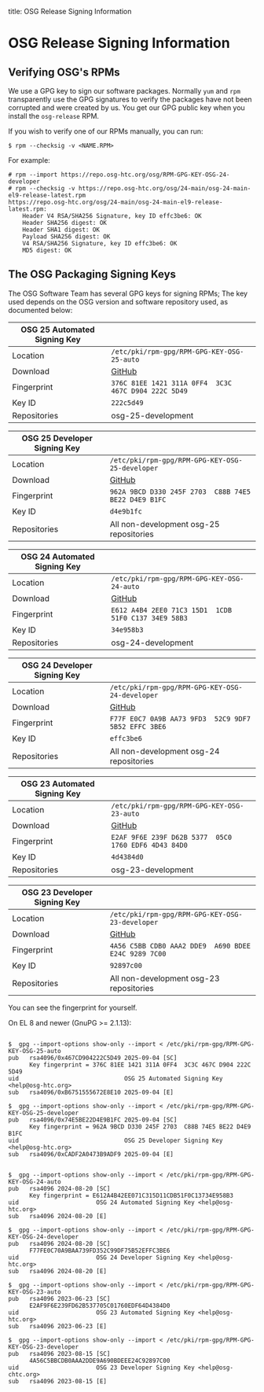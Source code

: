
title: OSG Release Signing Information

OSG Release Signing Information
===============================

Verifying OSG's RPMs
--------------------

We use a GPG key to sign our software packages. Normally `yum` and `rpm` transparently use the GPG signatures to verify the packages have not been corrupted and were created by us. You get our GPG public key when you install the `osg-release` RPM.

If you wish to verify one of our RPMs manually, you can run:

```console
$ rpm --checksig -v <NAME.RPM>
```

For example:

```console
# rpm --import https://repo.osg-htc.org/osg/RPM-GPG-KEY-OSG-24-developer
# rpm --checksig -v https://repo.osg-htc.org/osg/24-main/osg-24-main-el9-release-latest.rpm
https://repo.osg-htc.org/osg/24-main/osg-24-main-el9-release-latest.rpm:
    Header V4 RSA/SHA256 Signature, key ID effc3be6: OK
    Header SHA256 digest: OK
    Header SHA1 digest: OK
    Payload SHA256 digest: OK
    V4 RSA/SHA256 Signature, key ID effc3be6: OK
    MD5 digest: OK
```

The OSG Packaging Signing Keys
------------------------------

The OSG Software Team has several GPG keys for signing RPMs;
The key used depends on the OSG version and software repository used, as documented below:

| OSG 25 Automated Signing Key |                                              |
|--------------------|--------------------------------------------------------|
| Location           | `/etc/pki/rpm-gpg/RPM-GPG-KEY-OSG-25-auto`             |
| Download           | [GitHub](https://raw.githubusercontent.com/osg-htc/docs/master/docs/release/RPM-GPG-KEY-OSG-25-auto) |
| Fingerprint        | `376C 81EE 1421 311A 0FF4  3C3C 467C D904 222C 5D49`   |
| Key ID             | `222c5d49`                                             |
| Repositories       | osg-25-development                                     |

| OSG 25 Developer Signing Key |                                              |
|--------------------|--------------------------------------------------------|
| Location           | `/etc/pki/rpm-gpg/RPM-GPG-KEY-OSG-25-developer`        |
| Download           | [GitHub](https://raw.githubusercontent.com/osg-htc/docs/master/docs/release/RPM-GPG-KEY-OSG-25-developer) |
| Fingerprint        | `962A 9BCD D330 245F 2703  C88B 74E5 BE22 D4E9 B1FC`   |
| Key ID             | `d4e9b1fc`                                             |
| Repositories       | All non-development osg-25 repositories                |

| OSG 24 Automated Signing Key |                                              |
|--------------------|--------------------------------------------------------|
| Location           | `/etc/pki/rpm-gpg/RPM-GPG-KEY-OSG-24-auto`             |
| Download           | [GitHub](https://raw.githubusercontent.com/osg-htc/docs/master/docs/release/RPM-GPG-KEY-OSG-24-auto) |
| Fingerprint        | `E612 A4B4 2EE0 71C3 15D1  1CDB 51F0 C137 34E9 58B3`   |
| Key ID             | `34e958b3`                                             |
| Repositories       | osg-24-development                                     |

| OSG 24 Developer Signing Key |                                              |
|--------------------|--------------------------------------------------------|
| Location           | `/etc/pki/rpm-gpg/RPM-GPG-KEY-OSG-24-developer`        |
| Download           | [GitHub](https://raw.githubusercontent.com/osg-htc/docs/master/docs/release/RPM-GPG-KEY-OSG-24-developer) |
| Fingerprint        | `F77F E0C7 0A9B AA73 9FD3  52C9 9DF7 5B52 EFFC 3BE6`   |
| Key ID             | `effc3be6`                                             |
| Repositories       | All non-development osg-24 repositories                |

| OSG 23 Automated Signing Key |                                              |
|--------------------|--------------------------------------------------------|
| Location           | `/etc/pki/rpm-gpg/RPM-GPG-KEY-OSG-23-auto`             |
| Download           | [GitHub](https://raw.githubusercontent.com/osg-htc/docs/master/docs/release/RPM-GPG-KEY-OSG-23-auto) |
| Fingerprint        | `E2AF 9F6E 239F D62B 5377  05C0 1760 EDF6 4D43 84D0`   |
| Key ID             | `4d4384d0`                                             |
| Repositories       | osg-23-development                                     |

| OSG 23 Developer Signing Key |                                              |
|--------------------|--------------------------------------------------------|
| Location           | `/etc/pki/rpm-gpg/RPM-GPG-KEY-OSG-23-developer`        |
| Download           | [GitHub](https://raw.githubusercontent.com/osg-htc/docs/master/docs/release/RPM-GPG-KEY-OSG-23-developer) |
| Fingerprint        | `4A56 C5BB CDB0 AAA2 DDE9  A690 BDEE E24C 9289 7C00`   |
| Key ID             | `92897c00`                                             |
| Repositories       | All non-development osg-23 repositories                |


You can see the fingerprint for yourself.

On EL 8 and newer (GnuPG &gt;= 2.1.13):
```console

$  gpg --import-options show-only --import < /etc/pki/rpm-gpg/RPM-GPG-KEY-OSG-25-auto
pub   rsa4096/0x467CD904222C5D49 2025-09-04 [SC]
      Key fingerprint = 376C 81EE 1421 311A 0FF4  3C3C 467C D904 222C 5D49
uid                              OSG 25 Automated Signing Key <help@osg-htc.org>
sub   rsa4096/0xB6751555672E8E10 2025-09-04 [E]

$  gpg --import-options show-only --import < /etc/pki/rpm-gpg/RPM-GPG-KEY-OSG-25-developer
pub   rsa4096/0x74E5BE22D4E9B1FC 2025-09-04 [SC]
      Key fingerprint = 962A 9BCD D330 245F 2703  C88B 74E5 BE22 D4E9 B1FC
uid                              OSG 25 Developer Signing Key <help@osg-htc.org>
sub   rsa4096/0xCADF2A0473B9ADF9 2025-09-04 [E]


$  gpg --import-options show-only --import < /etc/pki/rpm-gpg/RPM-GPG-KEY-OSG-24-auto
pub   rsa4096 2024-08-20 [SC]
      Key fingerprint = E612A4B42EE071C315D11CDB51F0C13734E958B3
uid                      OSG 24 Automated Signing Key <help@osg-htc.org>
sub   rsa4096 2024-08-20 [E]

$  gpg --import-options show-only --import < /etc/pki/rpm-gpg/RPM-GPG-KEY-OSG-24-developer
pub   rsa4096 2024-08-20 [SC]
      F77FE0C70A9BAA739FD352C99DF75B52EFFC3BE6
uid                      OSG 24 Developer Signing Key <help@osg-htc.org>
sub   rsa4096 2024-08-20 [E]

$  gpg --import-options show-only --import < /etc/pki/rpm-gpg/RPM-GPG-KEY-OSG-23-auto
pub   rsa4096 2023-06-23 [SC]
      E2AF9F6E239FD62B537705C01760EDF64D4384D0
uid                      OSG 23 Automated Signing Key <help@osg-htc.org>
sub   rsa4096 2023-06-23 [E]

$  gpg --import-options show-only --import < /etc/pki/rpm-gpg/RPM-GPG-KEY-OSG-23-developer
pub   rsa4096 2023-08-15 [SC]
      4A56C5BBCDB0AAA2DDE9A690BDEEE24C92897C00
uid                      OSG 23 Developer Signing Key <help@osg-chtc.org>
sub   rsa4096 2023-08-15 [E]
```

